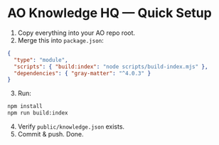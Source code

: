 
# AO Knowledge HQ — Quick Setup

1) Copy everything into your AO repo root.
2) Merge this into `package.json`:
```json
{
  "type": "module",
  "scripts": { "build:index": "node scripts/build-index.mjs" },
  "dependencies": { "gray-matter": "^4.0.3" }
}
```
3) Run:
```bash
npm install
npm run build:index
```
4) Verify `public/knowledge.json` exists.
5) Commit & push. Done.
